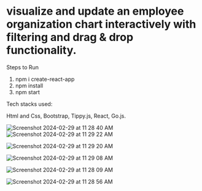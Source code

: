 # visualize and update an employee organization chart interactively with filtering and drag & drop functionality.



Steps to Run

1. npm i create-react-app
2. npm install
3. npm start


Tech stacks used:

  Html and Css,
  Bootstrap, 
  Tippy.js, 
  React, 
  Go.js.

![Screenshot 2024-02-29 at 11 28 40 AM](https://github.com/saravzizo/manageTool/assets/106132207/da84688a-5257-462f-8abb-9a9b26624e12)
![Screenshot 2024-02-29 at 11 29 22 AM](https://github.com/saravzizo/manageTool/assets/106132207/af9341de-2374-4df9-9964-8dec7e7262d8)



![Screenshot 2024-02-29 at 11 29 20 AM](https://github.com/saravzizo/manageTool/assets/106132207/cd00fb2b-0530-497c-a708-b97aeffe7178)

![Screenshot 2024-02-29 at 11 29 08 AM](https://github.com/saravzizo/manageTool/assets/106132207/34a23b06-53ed-40d7-9b96-9833d299c868)

![Screenshot 2024-02-29 at 11 28 09 AM](https://github.com/saravzizo/manageTool/assets/106132207/9fdd568e-8da9-41d0-bd24-54b9dbe996b9)

![Screenshot 2024-02-29 at 11 28 56 AM](https://github.com/saravzizo/manageTool/assets/106132207/6c222137-1c61-45c0-997b-18db4d53abac)



